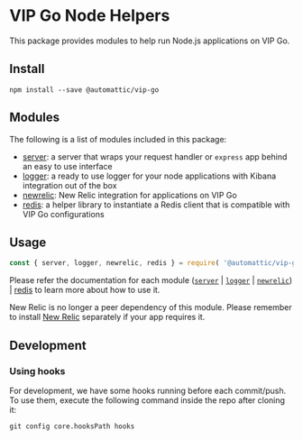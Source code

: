 # VIP Go Node Helpers

This package provides modules to help run Node.js applications on VIP Go.

## Install

```
npm install --save @automattic/vip-go
```

## Modules

The following is a list of modules included in this package:

+ [server](https://github.com/Automattic/vip-go-node/tree/master/src/server): a server that wraps your request handler or `express` app behind an easy to use interface
+ [logger](https://github.com/Automattic/vip-go-node/tree/master/src/logger): a ready to use logger for your node applications with Kibana integration out of the box
+ [newrelic](https://github.com/Automattic/vip-go-node/tree/master/src/newrelic): New Relic integration for applications on VIP Go
+ [redis](https://github.com/Automattic/vip-go-node/tree/master/src/redis): a helper library to instantiate a Redis client that is compatible with VIP Go configurations
## Usage

``` js
const { server, logger, newrelic, redis } = require( '@automattic/vip-go' );
```

Please refer the documentation for each module ([`server`](https://github.com/Automattic/vip-go-node/blob/master/src/server/README.md) | [`logger`](https://github.com/Automattic/vip-go-node/blob/master/src/logger/README.md) | [`newrelic`](https://github.com/Automattic/vip-go-node/blob/master/src/newrelic/README.md)) | [redis](https://github.com/Automattic/vip-go-node/tree/master/src/redis) to learn more about how to use it.

New Relic is no longer a peer dependency of this module. Please remember to install [New Relic](https://docs.newrelic.com/docs/agents/manage-apm-agents/installation/install-agent) separately if your app requires it.

## Development

### Using hooks

For development, we have some hooks running before each commit/push. To use them, execute the following command inside the repo after cloning it:

```
git config core.hooksPath hooks
```
